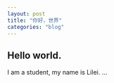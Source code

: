 ```yaml
---
layout: post
title: "你好，世界"
categories: "blog"
---
```


## Hello world.

I am a student, my name is Lilei.
...

